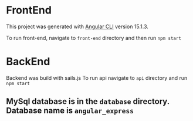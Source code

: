 # FrontEnd

This project was generated with [Angular CLI](https://github.com/angular/angular-cli) version 15.1.3.

To run front-end, navigate to `front-end` directory
and then run `npm start`

# BackEnd

Backend was build with sails.js
To run api navigate to `api` directory and run `npm start`

## MySql database is in the `database` directory. Database name is `angular_express`
